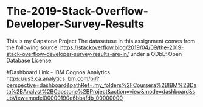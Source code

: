 # The-2019-Stack-Overflow-Developer-Survey-Results
This is my Capstone Project
The datasetuse in this assignment comes from the following source: https://stackoverflow.blog/2019/04/09/the-2019-stack-overflow-developer-survey-results-are-in/ under a ODbL: Open Database License.


#Dashboard Link - IBM Cognoa Analytics
https://us3.ca.analytics.ibm.com/bi/?perspective=dashboard&pathRef=.my_folders%2FCoursera%2BIBM%2BData%2BAnalyst%2BCapstone%2BProject&action=view&mode=dashboard&subView=model00000190e6bbafdb_00000000
